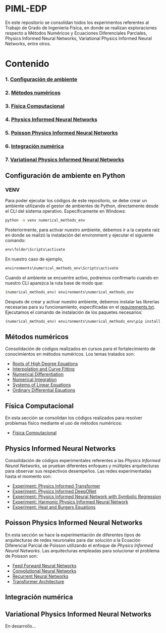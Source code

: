 # PIML-EDP
En este repositorio se consolidan todos los experimentos referentes al Trabajo de Grado de Ingeniería Física, en donde se realizan exploraciones respecto a Métodos Numéricos y Ecuaciones Diferenciales Parciales, Physics Informed Neural Networks, Variational Physics Informed Neural Networks, entre otros.

# Contenido
### 1. [Configuración de ambiente](https://github.com/jpaguilarc99/PIML-EDP/tree/main#configuraci%C3%B3n-de-ambiente-en-python)
### 2. [Métodos numéricos](https://github.com/jpaguilarc99/PIML-EDP/tree/main#m%C3%A9todos-num%C3%A9ricos)
### 3. [Física Computacional](https://github.com/jpaguilarc99/PIML-EDP/tree/main#f%C3%ADsica-computacional)
### 4. [Physics Informed Neural Networks](https://github.com/jpaguilarc99/PIML-EDP/tree/main#physics-informed-neural-networks)
### 5. [Poisson Physics Informed Neural Networks](https://github.com/jpaguilarc99/PIML-EDP/tree/main/PoissonPINNs)
### 6. [Integración numérica](https://github.com/jpaguilarc99/PIML-EDP/tree/main/Numerical_Integration)
### 7. [Variational Physics Informed Neural Networks](https://github.com/jpaguilarc99/PIML-EDP/tree/main#variational-informed-neural-networks)

## Configuración de ambiente en Python

### VENV

Para poder ejecutar los códigos de este repositorio, se debe crear un ambiente utilizando el gestor de ambientes de Python, directamente desde el CLI del sistema operativo. Específicamente en Windows:

```cmd
python -m venv numerical_methods_env
```

Posteriormente, para activar nuestro ambiente, debemos ir a la carpeta raíz en donde se realizó la instalación del environment y ejecutar el siguiente comando:

```cmd
env\folder\Scripts\activate
```

En nuestro caso de ejemplo,

```cmd
environments\numerical_methods_env\Scripts\activate
```

Cuando el ambiente se encuentre activo, podremos confirmarlo cuando en nuestro CLI aparezca la ruta base de modo que:

```cmd
(numerical_methods_env) environments\numerical_methods_env
```
Después de crear y activar nuestro ambiente, debemos instalar las librerías necesarias para su funcionamiento, específicadas en el [requirements.txt](https://github.com/jpaguilarc99/PIML-EDP/blob/main/requirements.txt). Ejecutamos el comando de instalación de los paquetes necesarios:

```cmd
(numerical_methods_env) environments\numerical_methods_env\pip install -r requirements.txt
```

## Métodos numéricos
Consolidación de códigos realizados en cursos para el fortalecimiento de conocimientos en métodos numéricos. Los temas tratados son: 

- [Roots of High Degree Equations](https://github.com/jpaguilarc99/PIML-EDP/blob/main/numerical-methods/roots_of_high_degree_equations.ipynb)
- [Interpolation and Curve Fitting](https://github.com/jpaguilarc99/PIML-EDP/blob/main/numerical-methods/interpolation_and_curve_fitting.ipynb)
- [Numerical Differentiation](https://github.com/jpaguilarc99/PIML-EDP/blob/main/numerical-methods/numerical_differentiation.ipynb)
- [Numerical Integration](https://github.com/jpaguilarc99/PIML-EDP/blob/main/numerical-methods/numerical_integration.ipynb)
- [Systems of Linear Equations](https://github.com/jpaguilarc99/PIML-EDP/blob/main/numerical-methods/systems_of_linear_equations.ipynb)
- [Ordinary Differential Equations](https://github.com/jpaguilarc99/PIML-EDP/blob/main/numerical-methods/ordinary_differential_equations.ipynb)

## Física Computacional

En esta sección se consolidan los códigos realizados para resolver problemas físico mediante el uso de métodos numéricos:

- [Física Computacional](https://github.com/jpaguilarc99/PIML-EDP/tree/main/computational_physics)

## Physics Informed Neural Networks

Consolidación de códigos experimentales referentes a las *Physics Informed Neural Networks*, se prueban diferentes enfoques y múltiples arquitecturas para observar sus respectivos desempeños. Las redes experimentadas hasta el momento son:

- [Experiment: Physics Informed Transformer](https://github.com/jpaguilarc99/PIML-EDP/blob/main/PINN_Experiments/HeatPDE_transformer.py)
- [Experiment: Physics Informed DeepONet](https://github.com/jpaguilarc99/PIML-EDP/blob/main/PINN_Experiments/PIDeepONet.ipynb)
- [Experiment: Physics Informed Neural Network with Symbolic Regression](https://github.com/jpaguilarc99/PIML-EDP/blob/main/PINN_Experiments/PINN_Symbolic_Reg.ipynb)
- [Experiment: Harmonic Physics Informed Neural Network](https://github.com/jpaguilarc99/PIML-EDP/blob/main/PINN_Experiments/Harmonic_PINN.ipynb)
- [Experiment: Heat and Burgers Equations](https://github.com/jpaguilarc99/PIML-EDP/tree/main/PINN_Experiments/PINN_FDM)

## Poisson Physics Informed Neural Networks

En esta sección se hace la experimentación de diferentes tipos de arquitecturas de redes neuronales para dar solución a la Ecuación Diferencial Parcial de Poisson utilizando el enfoque de *Physics Informed Neural Networks*. Las arquitecturas empleadas para solucionar el problema de Poisson son:

- [Feed Forward Neural Networks](https://github.com/jpaguilarc99/PIML-EDP/blob/main/PoissonPINNs/Poisson1D_NNvsPINN/Poisson1D_PINN.ipynb)
- [Convolutional Neural Networks](https://github.com/jpaguilarc99/PIML-EDP/blob/main/PoissonPINNs/Poisson1D_CNNvsPICNN/PoissonCNN1D.ipynb)
- [Recurrent Neural Networks](https://github.com/jpaguilarc99/PIML-EDP/blob/main/PoissonPINNs/Poisson1D_RNNvsPIRNN/Poisson1D_RNN.ipynb)
- [Transformer Architecture](https://github.com/jpaguilarc99/PIML-EDP/blob/main/PoissonPINNs/Poisson1D_TransformervsPITN/PoissonTransformer1D.ipynb)

## Integración numérica



## Variational Physics Informed Neural Networks

En desarrollo...
